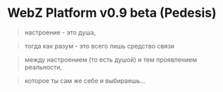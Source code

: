 # WebZ Platform v0.9 beta (Pedesis)

> настроение - это душа,

> тогда как разум - это всего лишь средство связи

> между настроением (то есть душой) и тем проявлением реальности,

> которое ты сам же себе и выбираешь...
